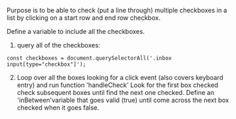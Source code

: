 Purpose is to be able to check (put a line through) multiple checkboxes in a list by clicking on a start row and end row checkbox.

Define a variable to include all the checkboxes.

1. query all of the checkboxes:
```
const checkboxes = document.querySelectorAll('.inbox input[type="checkbox"]');
```
2. Loop over all the boxes looking for a click event (also covers keyboard entry) and run function 'handleCheck'
Look for the first box checked
check subsequent boxes until find the next one checked.
Define an 'inBetween'variable that goes valid (true) until come across the next box checked when it goes false.
